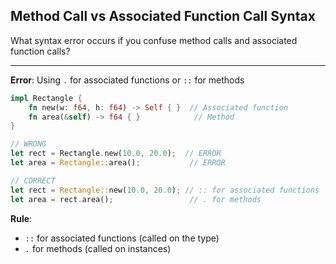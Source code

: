 ## Method Call vs Associated Function Call Syntax

What syntax error occurs if you confuse method calls and associated function calls?

---

**Error**: Using `.` for associated functions or `::` for methods

```rust
impl Rectangle {
    fn new(w: f64, h: f64) -> Self { }  // Associated function
    fn area(&self) -> f64 { }            // Method
}

// WRONG
let rect = Rectangle.new(10.0, 20.0);  // ERROR
let area = Rectangle::area();           // ERROR

// CORRECT
let rect = Rectangle::new(10.0, 20.0); // :: for associated functions
let area = rect.area();                 // . for methods
```

**Rule**:
- `::` for associated functions (called on the type)
- `.` for methods (called on instances)


